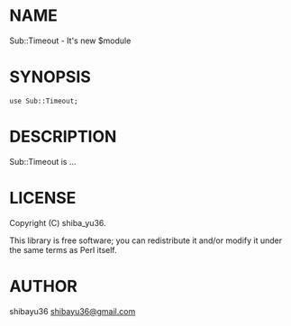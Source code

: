 # NAME

Sub::Timeout - It's new $module

# SYNOPSIS

    use Sub::Timeout;

# DESCRIPTION

Sub::Timeout is ...

# LICENSE

Copyright (C) shiba\_yu36.

This library is free software; you can redistribute it and/or modify
it under the same terms as Perl itself.

# AUTHOR

shibayu36 <shibayu36@gmail.com>
